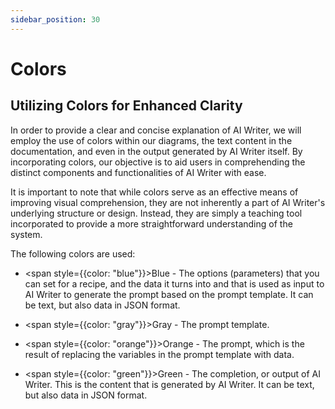 ```yaml
---
sidebar_position: 30
---
```


# Colors

## Utilizing Colors for Enhanced Clarity

In order to provide a clear and concise explanation of AI Writer, we will employ the use of colors within our diagrams, the text content in the documentation, and even in the output generated by AI Writer itself. By incorporating colors, our objective is to aid users in comprehending the distinct components and functionalities of AI Writer with ease.

It is important to note that while colors serve as an effective means of improving visual comprehension, they are not inherently a part of AI Writer's underlying structure or design. Instead, they are simply a teaching tool incorporated to provide a more straightforward understanding of the system.

The following colors are used:

- <span style={{color: "blue"}}>Blue</span> - The options (parameters) that you can set for a recipe, and the data it turns into and that is used as input to AI Writer to generate the prompt based on the prompt template. It can be text, but also data in JSON format.

- <span style={{color: "gray"}}>Gray</span> - The prompt template.

- <span style={{color: "orange"}}>Orange</span> - The prompt, which is the result of replacing the variables in the prompt template with data.

- <span style={{color: "green"}}>Green</span> - The completion, or output of AI Writer. This is the content that is generated by AI Writer. It can be text, but also data in JSON format.

